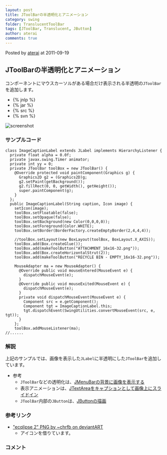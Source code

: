 ```yaml
---
layout: post
title: JToolBarの半透明化とアニメーション
category: swing
folder: TranslucentToolBar
tags: [JToolBar, Translucent, JButton]
author: aterai
comments: true
---
```


Posted by [aterai](http://terai.xrea.jp/aterai.html) at 2011-09-19

## JToolBarの半透明化とアニメーション
コンポーネントにマウスカーソルがある場合だけ表示される半透明の`JToolBar`を追加します。

- {% jnlp %}
- {% jar %}
- {% src %}
- {% svn %}

<!-- dummy comment line for breaking list -->

![screenshot](https://lh5.googleusercontent.com/-36mkZfbor58/Tnb1d-2vaPI/AAAAAAAABCM/Hoor7aG7K-g/s800/TranslucentToolBar.png)

### サンプルコード
<pre class="prettyprint"><code>class ImageCaptionLabel extends JLabel implements HierarchyListener {
  private float alpha = 0.0f;
  private javax.swing.Timer animator;
  private int yy = 0;
  private JToolBar toolBox = new JToolBar() {
    @Override protected void paintComponent(Graphics g) {
      Graphics2D g2 = (Graphics2D)g;
      g2.setPaint(getBackground());
      g2.fillRect(0, 0, getWidth(), getHeight());
      super.paintComponent(g);
    }
  };
  public ImageCaptionLabel(String caption, Icon image) {
    setIcon(image);
    toolBox.setFloatable(false);
    toolBox.setOpaque(false);
    toolBox.setBackground(new Color(0,0,0,0));
    toolBox.setForeground(Color.WHITE);
    toolBox.setBorder(BorderFactory.createEmptyBorder(2,4,4,4));

    //toolBox.setLayout(new BoxLayout(toolBox, BoxLayout.X_AXIS));
    toolBox.add(Box.createGlue());
    toolBox.add(makeToolButton("ATTACHMENT_16x16-32.png"));
    toolBox.add(Box.createHorizontalStrut(2));
    toolBox.add(makeToolButton("RECYCLE BIN - EMPTY_16x16-32.png"));

    MouseAdapter ma = new MouseAdapter() {
      @Override public void mouseEntered(MouseEvent e) {
        dispatchMouseEvent(e);
      }
      @Override public void mouseExited(MouseEvent e) {
        dispatchMouseEvent(e);
      }
      private void dispatchMouseEvent(MouseEvent e) {
        Component src = e.getComponent();
        Component tgt = ImageCaptionLabel.this;
        tgt.dispatchEvent(SwingUtilities.convertMouseEvent(src, e, tgt));
      }
    };
    toolBox.addMouseListener(ma);
//......
</code></pre>

### 解説
上記のサンプルでは、画像を表示した`JLabel`に半透明にした`JToolBar`を追加しています。

- 参考
    - `JToolBar`などの透明化は、[JMenuBarの背景に画像を表示する](http://terai.xrea.jp/Swing/MenuBarBackground.html)
    - 表示アニメーションは、[JTextAreaをキャプションとして画像上にスライドイン](http://terai.xrea.jp/Swing/EaseInOut.html)
    - `JToolBar`内部の`JButton`は、[JButtonの描画](http://terai.xrea.jp/Swing/ButtonPainted.html)

<!-- dummy comment line for breaking list -->

### 参考リンク
- ["ecqlipse 2" PNG by ~chrfb on deviantART](http://chrfb.deviantart.com/art/quot-ecqlipse-2-quot-PNG-59941546)
    - アイコンを借りています。

<!-- dummy comment line for breaking list -->

### コメント
